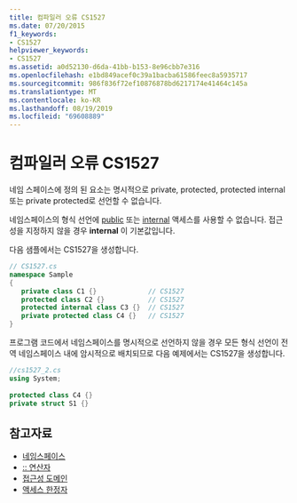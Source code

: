 ```yaml
---
title: 컴파일러 오류 CS1527
ms.date: 07/20/2015
f1_keywords:
- CS1527
helpviewer_keywords:
- CS1527
ms.assetid: a0d52130-d6da-41bb-b153-8e96cbb7e316
ms.openlocfilehash: e1bd849acef0c39a1bacba61586feec8a5935717
ms.sourcegitcommit: 986f836f72ef10876878bd6217174e41464c145a
ms.translationtype: MT
ms.contentlocale: ko-KR
ms.lasthandoff: 08/19/2019
ms.locfileid: "69608889"
---
```

# <a name="compiler-error-cs1527"></a>컴파일러 오류 CS1527

네임 스페이스에 정의 된 요소는 명시적으로 private, protected, protected internal 또는 private protected로 선언할 수 없습니다.
  
 네임스페이스의 형식 선언에 [public](../language-reference/keywords/public.md) 또는 [internal](../language-reference/keywords/internal.md) 액세스를 사용할 수 없습니다. 접근성을 지정하지 않을 경우 **internal** 이 기본값입니다.  
  
 다음 샘플에서는 CS1527을 생성합니다.  
  
```csharp  
// CS1527.cs  
namespace Sample  
{  
   private class C1 {}             // CS1527  
   protected class C2 {}           // CS1527  
   protected internal class C3 {}  // CS1527  
   private protected class C4 {}   // CS1527
}  
```  
  
 프로그램 코드에서 네임스페이스를 명시적으로 선언하지 않을 경우 모든 형식 선언이 전역 네임스페이스 내에 암시적으로 배치되므로 다음 예제에서는 CS1527을 생성합니다.  
  
```csharp  
//cs1527_2.cs  
using System;  
  
protected class C4 {}  
private struct S1 {}  
```  
  
## <a name="see-also"></a>참고자료

- [네임스페이스](../programming-guide/namespaces/index.md)
- [:: 연산자](../language-reference/operators/namespace-alias-qualifier.md)
- [접근성 도메인](../language-reference/keywords/accessibility-domain.md)
- [액세스 한정자](../programming-guide/classes-and-structs/access-modifiers.md)
